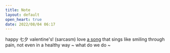 ```yaml
---
title: Note
layout: default
open_heart: true
date: 2022/08/04 06:17
---
```


happy 七夕 valentine's! (sarcasm) love [a song](https://www.youtube.com/watch?v=8ELnhjGw4Zs) that sings like smiling through pain, not even in a healthy way ~ what do we do ~
